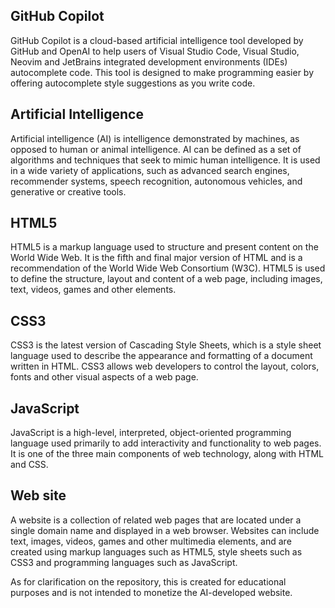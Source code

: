 ## GitHub Copilot
GitHub Copilot is a cloud-based artificial intelligence tool developed by GitHub and OpenAI to help users of Visual Studio Code, Visual Studio, Neovim and JetBrains integrated development environments (IDEs) autocomplete code. This tool is designed to make programming easier by offering autocomplete style suggestions as you write code.

## Artificial Intelligence
Artificial intelligence (AI) is intelligence demonstrated by machines, as opposed to human or animal intelligence. AI can be defined as a set of algorithms and techniques that seek to mimic human intelligence. It is used in a wide variety of applications, such as advanced search engines, recommender systems, speech recognition, autonomous vehicles, and generative or creative tools.

## HTML5
HTML5 is a markup language used to structure and present content on the World Wide Web. It is the fifth and final major version of HTML and is a recommendation of the World Wide Web Consortium (W3C). HTML5 is used to define the structure, layout and content of a web page, including images, text, videos, games and other elements.

## CSS3
CSS3 is the latest version of Cascading Style Sheets, which is a style sheet language used to describe the appearance and formatting of a document written in HTML. CSS3 allows web developers to control the layout, colors, fonts and other visual aspects of a web page.

## JavaScript
JavaScript is a high-level, interpreted, object-oriented programming language used primarily to add interactivity and functionality to web pages. It is one of the three main components of web technology, along with HTML and CSS.

## Web site
A website is a collection of related web pages that are located under a single domain name and displayed in a web browser. Websites can include text, images, videos, games and other multimedia elements, and are created using markup languages such as HTML5, style sheets such as CSS3 and programming languages such as JavaScript.

As for clarification on the repository, this is created for educational purposes and is not intended to monetize the AI-developed website.

